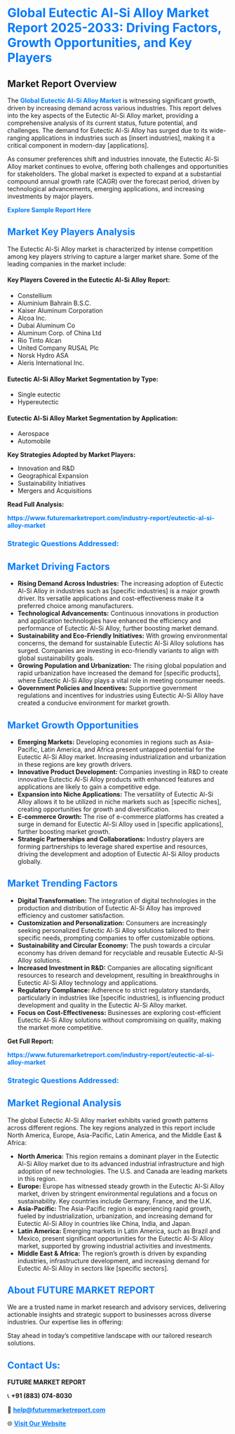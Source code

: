 <h1 style="color: #007BFF;">Global Eutectic Al-Si Alloy Market Report 2025-2033: Driving Factors, Growth Opportunities, and Key Players</h1>

<section id="overview">
<h2>Market Report Overview</h2>
<p>The <a href="https://www.futuremarketreport.com/industry-report/eutectic-al-si-alloy-market" style="color: #007BFF; text-decoration: none;"><strong>Global Eutectic Al-Si Alloy Market</strong></a> is witnessing significant growth, driven by increasing demand across various industries. This report delves into the key aspects of the Eutectic Al-Si Alloy market, providing a comprehensive analysis of its current status, future potential, and challenges. The demand for Eutectic Al-Si Alloy has surged due to its wide-ranging applications in industries such as [insert industries], making it a critical component in modern-day [applications].</p>
<p>As consumer preferences shift and industries innovate, the Eutectic Al-Si Alloy market continues to evolve, offering both challenges and opportunities for stakeholders. The global market is expected to expand at a substantial compound annual growth rate (CAGR) over the forecast period, driven by technological advancements, emerging applications, and increasing investments by major players.</p>
</section>

<section id="overview">
<p><a href="https://www.futuremarketreport.com/request-sample/reportId=114567" style="color: #007BFF; text-decoration: none;"><strong>Explore Sample Report Here</strong></a></p>
</section>

<section id="key-players">
<h2 style="color: #007BFF;">Market Key Players Analysis</h2>
<p>The Eutectic Al-Si Alloy market is characterized by intense competition among key players striving to capture a larger market share. Some of the leading companies in the market include:</p>
<h4>Key Players Covered in the Eutectic Al-Si Alloy Report:</h4>
<ul><li>Constellium</li><li>Aluminium Bahrain B.S.C.</li><li>Kaiser Aluminum Corporation</li><li>Alcoa Inc.</li><li>Dubai Aluminum Co</li><li>Aluminum Corp. of China Ltd</li><li>Rio Tinto Alcan</li><li>United Company RUSAL Plc</li><li>Norsk Hydro ASA</li><li>Aleris International Inc.</li></ul>
<h4>Eutectic Al-Si Alloy Market Segmentation by Type:</h4>
<ul><li>Single eutectic</li><li>Hypereutectic</li></ul>

<h4>Eutectic Al-Si Alloy Market Segmentation by Application:</h4>
<ul><li>Aerospace</li><li>Automobile</li></ul>
<p><strong>Key Strategies Adopted by Market Players:</strong></p>
<ul>
<li>Innovation and R&D</li>
<li>Geographical Expansion</li>
<li>Sustainability Initiatives</li>
<li>Mergers and Acquisitions</li>
</ul>
</section>

<section>
<p><strong>Read Full Analysis: </strong></p><a href="https://www.futuremarketreport.com/industry-report/eutectic-al-si-alloy-market" style="color: #007BFF; text-decoration: none;"><strong>https://www.futuremarketreport.com/industry-report/eutectic-al-si-alloy-market</strong></a>
<h3 style="color: #007BFF;">Strategic Questions Addressed:</h3>
</section>

<section id="driving-factors">
<h2 style="color: #007BFF;">Market Driving Factors</h2>
<ul>
<li><strong>Rising Demand Across Industries:</strong> The increasing adoption of Eutectic Al-Si Alloy in industries such as [specific industries] is a major growth driver. Its versatile applications and cost-effectiveness make it a preferred choice among manufacturers.</li>
<li><strong>Technological Advancements:</strong> Continuous innovations in production and application technologies have enhanced the efficiency and performance of Eutectic Al-Si Alloy, further boosting market demand.</li>
<li><strong>Sustainability and Eco-Friendly Initiatives:</strong> With growing environmental concerns, the demand for sustainable Eutectic Al-Si Alloy solutions has surged. Companies are investing in eco-friendly variants to align with global sustainability goals.</li>
<li><strong>Growing Population and Urbanization:</strong> The rising global population and rapid urbanization have increased the demand for [specific products], where Eutectic Al-Si Alloy plays a vital role in meeting consumer needs.</li>
<li><strong>Government Policies and Incentives:</strong> Supportive government regulations and incentives for industries using Eutectic Al-Si Alloy have created a conducive environment for market growth.</li>
</ul>
</section>

<section id="growth-opportunities">
<h2 style="color: #007BFF;">Market Growth Opportunities</h2>
<ul>
<li><strong>Emerging Markets:</strong> Developing economies in regions such as Asia-Pacific, Latin America, and Africa present untapped potential for the Eutectic Al-Si Alloy market. Increasing industrialization and urbanization in these regions are key growth drivers.</li>
<li><strong>Innovative Product Development:</strong> Companies investing in R&D to create innovative Eutectic Al-Si Alloy products with enhanced features and applications are likely to gain a competitive edge.</li>
<li><strong>Expansion into Niche Applications:</strong> The versatility of Eutectic Al-Si Alloy allows it to be utilized in niche markets such as [specific niches], creating opportunities for growth and diversification.</li>
<li><strong>E-commerce Growth:</strong> The rise of e-commerce platforms has created a surge in demand for Eutectic Al-Si Alloy used in [specific applications], further boosting market growth.</li>
<li><strong>Strategic Partnerships and Collaborations:</strong> Industry players are forming partnerships to leverage shared expertise and resources, driving the development and adoption of Eutectic Al-Si Alloy products globally.</li>
</ul>
</section>

<section id="trending-factors">
<h2 style="color: #007BFF;">Market Trending Factors</h2>
<ul>
<li><strong>Digital Transformation:</strong> The integration of digital technologies in the production and distribution of Eutectic Al-Si Alloy has improved efficiency and customer satisfaction.</li>
<li><strong>Customization and Personalization:</strong> Consumers are increasingly seeking personalized Eutectic Al-Si Alloy solutions tailored to their specific needs, prompting companies to offer customizable options.</li>
<li><strong>Sustainability and Circular Economy:</strong> The push towards a circular economy has driven demand for recyclable and reusable Eutectic Al-Si Alloy solutions.</li>
<li><strong>Increased Investment in R&D:</strong> Companies are allocating significant resources to research and development, resulting in breakthroughs in Eutectic Al-Si Alloy technology and applications.</li>
<li><strong>Regulatory Compliance:</strong> Adherence to strict regulatory standards, particularly in industries like [specific industries], is influencing product development and quality in the Eutectic Al-Si Alloy market.</li>
<li><strong>Focus on Cost-Effectiveness:</strong> Businesses are exploring cost-efficient Eutectic Al-Si Alloy solutions without compromising on quality, making the market more competitive.</li>
</ul>
</section>

<section>
<p><strong>Get Full Report: </strong></p><a href="https://www.futuremarketreport.com/industry-report/eutectic-al-si-alloy-market" style="color: #007BFF; text-decoration: none;"><strong>https://www.futuremarketreport.com/industry-report/eutectic-al-si-alloy-market</strong></a>
<h3 style="color: #007BFF;">Strategic Questions Addressed:</h3>
</section>


<section id="regional-analysis">
<h2 style="color: #007BFF;">Market Regional Analysis</h2>
<p>The global Eutectic Al-Si Alloy market exhibits varied growth patterns across different regions. The key regions analyzed in this report include North America, Europe, Asia-Pacific, Latin America, and the Middle East & Africa:</p>
<ul>
<li><strong>North America:</strong> This region remains a dominant player in the Eutectic Al-Si Alloy market due to its advanced industrial infrastructure and high adoption of new technologies. The U.S. and Canada are leading markets in this region.</li>
<li><strong>Europe:</strong> Europe has witnessed steady growth in the Eutectic Al-Si Alloy market, driven by stringent environmental regulations and a focus on sustainability. Key countries include Germany, France, and the U.K.</li>
<li><strong>Asia-Pacific:</strong> The Asia-Pacific region is experiencing rapid growth, fueled by industrialization, urbanization, and increasing demand for Eutectic Al-Si Alloy in countries like China, India, and Japan.</li>
<li><strong>Latin America:</strong> Emerging markets in Latin America, such as Brazil and Mexico, present significant opportunities for the Eutectic Al-Si Alloy market, supported by growing industrial activities and investments.</li>
<li><strong>Middle East & Africa:</strong> The region’s growth is driven by expanding industries, infrastructure development, and increasing demand for Eutectic Al-Si Alloy in sectors like [specific sectors].</li>
</ul>
</section>

<footer>
<h2 style="color: #007BFF;">About FUTURE MARKET REPORT</h2>
<p>We are a trusted name in market research and advisory services, delivering actionable insights and strategic support to businesses across diverse industries. Our expertise lies in offering:</p>

<p>Stay ahead in today’s competitive landscape with our tailored research solutions.</p>

<h2 style="color: #007BFF;">Contact Us:</h2>
<p><strong>FUTURE MARKET REPORT</strong></p>
<p>📞 <strong>+91 (883) 074-8030</strong></p>
<p>📧 <strong><a href="mailto:help@futuremarketreport.com" style="color: #007BFF;">help@futuremarketreport.com</a></strong></p>
<p>🌐 <strong><a href="https://www.futuremarketreport.com/" style="color: #007BFF;">Visit Our Website</a></strong></p>
</footer>